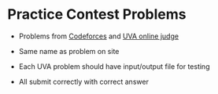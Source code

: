 <h1>Practice Contest Problems</h1>
<ul>
  <li><p>Problems from <a href="https://www.codeforces.com">Codeforces</a> and <a href="https://onlinejudge.org/">UVA online judge</a></p></li>
  <li><p>Same name as problem on site</p></li>
  <li><p>Each UVA problem should have input/output file for testing</p></li>
  <li><p>All submit correctly with correct answer</p></li>
</ul>
